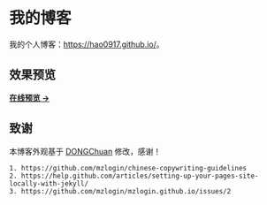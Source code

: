 # 我的博客

我的个人博客：<https://hao0917.github.io/>。


## 效果预览

**[在线预览 &rarr;](https://hao0917.github.io/)**

## 致谢

本博客外观基于 [DONGChuan](http://dongchuan.github.io) 修改，感谢！

```
1. https://github.com/mzlogin/chinese-copywriting-guidelines  
2. https://help.github.com/articles/setting-up-your-pages-site-locally-with-jekyll/  
3. https://github.com/mzlogin/mzlogin.github.io/issues/2  
```
